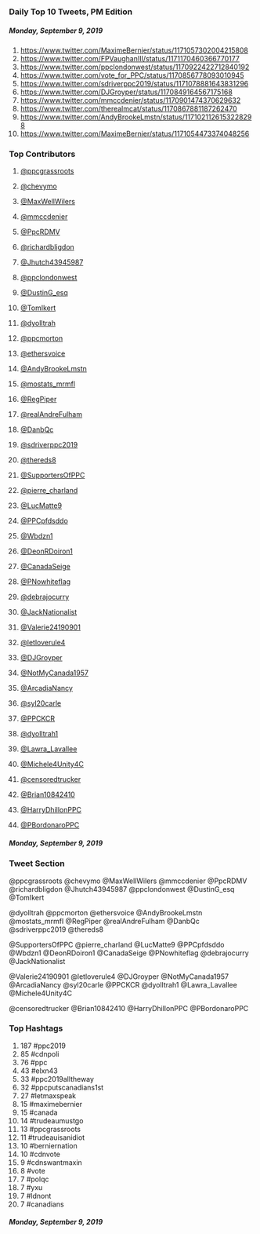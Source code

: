### Daily Top 10 Tweets, PM Edition
##### Monday, September 9, 2019
 1) https://www.twitter.com/MaximeBernier/status/1171057302004215808
 2) https://www.twitter.com/FPVaughanIII/status/1171170460366770177
 3) https://www.twitter.com/ppclondonwest/status/1170922422712840192
 4) https://www.twitter.com/vote_for_PPC/status/1170856778093010945
 5) https://www.twitter.com/sdriverppc2019/status/1171078881643831296
 6) https://www.twitter.com/DJGroyper/status/1170849164567175168
 7) https://www.twitter.com/mmccdenier/status/1170901474370629632
 8) https://www.twitter.com/therealmcat/status/1170867881187262470
 9) https://www.twitter.com/AndyBrookeLmstn/status/1171021126153228298
10) https://www.twitter.com/MaximeBernier/status/1171054473374048256

### Top Contributors
  1) [@ppcgrassroots](https://www.twitter.com/ppcgrassroots)
  2) [@chevymo](https://www.twitter.com/chevymo)
  3) [@MaxWellWilers](https://www.twitter.com/MaxWellWilers)
  4) [@mmccdenier](https://www.twitter.com/mmccdenier)
  5) [@PpcRDMV](https://www.twitter.com/PpcRDMV)
  6) [@richardbligdon](https://www.twitter.com/richardbligdon)
  7) [@Jhutch43945987](https://www.twitter.com/Jhutch43945987)
  8) [@ppclondonwest](https://www.twitter.com/ppclondonwest)
  9) [@DustinG_esq](https://www.twitter.com/DustinG_esq)
 10) [@TomIkert](https://www.twitter.com/TomIkert)

 11) [@dyolltrah](https://www.twitter.com/dyolltrah)
 12) [@ppcmorton](https://www.twitter.com/ppcmorton)
 13) [@ethersvoice](https://www.twitter.com/ethersvoice)
 14) [@AndyBrookeLmstn](https://www.twitter.com/AndyBrookeLmstn)
 15) [@mostats_mrmfl](https://www.twitter.com/mostats_mrmfl)
 16) [@RegPiper](https://www.twitter.com/RegPiper)
 17) [@realAndreFulham](https://www.twitter.com/realAndreFulham)
 18) [@DanbQc](https://www.twitter.com/DanbQc)
 19) [@sdriverppc2019](https://www.twitter.com/sdriverppc2019)
 20) [@thereds8](https://www.twitter.com/thereds8)

 21) [@SupportersOfPPC](https://www.twitter.com/SupportersOfPPC)
 22) [@pierre_charland](https://www.twitter.com/pierre_charland)
 23) [@LucMatte9](https://www.twitter.com/LucMatte9)
 24) [@PPCpfdsddo](https://www.twitter.com/PPCpfdsddo)
 25) [@Wbdzn1](https://www.twitter.com/Wbdzn1)
 26) [@DeonRDoiron1](https://www.twitter.com/DeonRDoiron1)
 27) [@CanadaSeige](https://www.twitter.com/CanadaSeige)
 28) [@PNowhiteflag](https://www.twitter.com/PNowhiteflag)
 29) [@debrajocurry](https://www.twitter.com/debrajocurry)
 30) [@JackNationalist](https://www.twitter.com/JackNationalist)

 31) [@Valerie24190901](https://www.twitter.com/Valerie24190901)
 32) [@letloverule4](https://www.twitter.com/letloverule4)
 33) [@DJGroyper](https://www.twitter.com/DJGroyper)
 34) [@NotMyCanada1957](https://www.twitter.com/NotMyCanada1957)
 35) [@ArcadiaNancy](https://www.twitter.com/ArcadiaNancy)
 36) [@syl20carle](https://www.twitter.com/syl20carle)
 37) [@PPCKCR](https://www.twitter.com/PPCKCR)
 38) [@dyolltrah1](https://www.twitter.com/dyolltrah1)
 39) [@Lawra_Lavallee](https://www.twitter.com/Lawra_Lavallee)
 40) [@Michele4Unity4C](https://www.twitter.com/Michele4Unity4C)

 41) [@censoredtrucker](https://www.twitter.com/censoredtrucker)
 42) [@Brian10842410](https://www.twitter.com/Brian10842410)
 43) [@HarryDhillonPPC](https://www.twitter.com/HarryDhillonPPC)
 44) [@PBordonaroPPC](https://www.twitter.com/PBordonaroPPC)

##### Monday, September 9, 2019



### Tweet Section

@ppcgrassroots
@chevymo
@MaxWellWilers
@mmccdenier
@PpcRDMV
@richardbligdon
@Jhutch43945987
@ppclondonwest
@DustinG_esq
@TomIkert

@dyolltrah
@ppcmorton
@ethersvoice
@AndyBrookeLmstn
@mostats_mrmfl
@RegPiper
@realAndreFulham
@DanbQc
@sdriverppc2019
@thereds8

@SupportersOfPPC
@pierre_charland
@LucMatte9
@PPCpfdsddo
@Wbdzn1
@DeonRDoiron1
@CanadaSeige
@PNowhiteflag
@debrajocurry
@JackNationalist

@Valerie24190901
@letloverule4
@DJGroyper
@NotMyCanada1957
@ArcadiaNancy
@syl20carle
@PPCKCR
@dyolltrah1
@Lawra_Lavallee
@Michele4Unity4C

@censoredtrucker
@Brian10842410
@HarryDhillonPPC
@PBordonaroPPC


### Top Hashtags

  1) 187 #ppc2019
  2)  85 #cdnpoli
  3)  76 #ppc
  4)  43 #elxn43
  5)  33 #ppc2019alltheway
  6)  32 #ppcputscanadians1st
  7)  27 #letmaxspeak
  8)  15 #maximebernier
  9)  15 #canada
 10)  14 #trudeaumustgo
 11)  13 #ppcgrassroots
 12)  11 #trudeauisanidiot
 13)  10 #berniernation
 14)  10 #cdnvote
 15)   9 #cdnswantmaxin
 16)   8 #vote
 17)   7 #polqc
 18)   7 #yxu
 19)   7 #ldnont
 20)   7 #canadians

##### Monday, September 9, 2019

